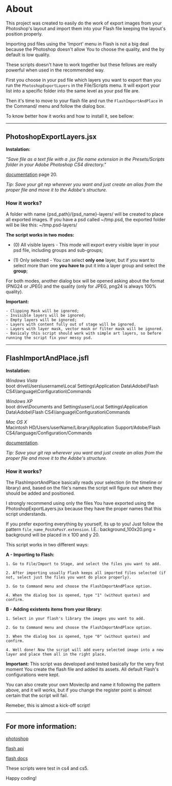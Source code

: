 # About

This project was created to easily do the work of export images from your Photoshop's layout and import them into your Flash file keeping the layout's position properly.

Importing psd files using the 'Import' menu in Flash is not a big deal because the Photoshop doesn't allow You to choose the quality, and the by default is low quality.

These scripts doesn't have to work together but these fellows are really powerful when used in the recommended way.

First you choose in your psd file which layers you want to export than you run the <code>PhotoshopExportLayers</code> in the File/Scripts menu. It will export your list into a specific folder into the same level as your psd file are.

Then it's time to move to your flash file and run the <code>FlashImportAndPlace</code> in the Command/ menu and follow the dialog box.

To know better how it works and how to install it, see bellow:

* * *

## PhotoshopExportLayers.jsx
**Instalation:**

*"Save file as a text file with a .jsx file name extension in the Presets/Scripts folder in your Adobe
Photoshop CS4 directory."*

[documentation](https://docs.google.com/viewer?url=http://www.adobe.com/content/dam/Adobe/en/devnet/photoshop/pdfs/photoshop_cs4_scripting_guide.pdf) page 20.

*Tip: Save your git rep wherever you want and just create an alias from the proper file and move it to the Adobe's structure.*

### How it works?

A folder with name {psd_path}/{psd_name}-layers/ will be created to place all exported images.
If you have a psd called ~/tmp.psd, the exported folder will be like this: ~/tmp.psd-layers/

**The script works in two modes:**

- (0) All visible layers - This mode will export every visible layer in your psd file, including groups and sub-groups;
	
- (1) Only selected - You can select **only one** layer, but if you want to select more than one **you have to** put it into a layer group and select the **group**;

For both modes, another dialog box will be opened asking about the format (PNG24 or JPEG) and the quality (only for JPEG, png24 is always 100% quality).

**Important:**

	- Clipping Mask will be ignored;
	- Invisible layers will be ignored;
	- Empty layers will be ignored;
	- Layers with content fully out of stage will be ignored. 
	- Layers with layer mask, vector mask or filter mask will be ignored.
	- Basicaly this script should work with simple art layers, so before running the script fix your messy psd.

* * *

## FlashImportAndPlace.jsfl
**Instalation:**

*Windows Vista*<br>boot drive\Users\username\Local Settings\Application Data\Adobe\Flash CS4\language\Configuration\Commands

*Windows XP*<br>boot drive\Documents and Settings\user\Local Settings\Application Data\Adobe\Flash CS4\language\Configuration\Commands

*Mac OS X*<br>Macintosh HD/Users/userName/Library/Application Support/Adobe/Flash CS4/language/Configuration/Commands

[documentation](http://help.adobe.com/en_US/Flash/10.0_ExtendingFlash/WS5b3ccc516d4fbf351e63e3d118a9024f3f-7fe8.html#WS5b3ccc516d4fbf351e63e3d118a9024f3f-7fe3).

*Tip: Save your git rep wherever you want and just create an alias from the proper file and move it to the Adobe's structure.*

### How it works?

The FlashImportAndPlace basically reads your selection (in the timeline or library) and, based on the file's names the script will figure out where they should be added and positioned.

I strongly recommend using only the files You have exported using the PhotoshopExportLayers.jsx because they have the proper names that this script understands.

If you prefer exporting everything by yourself, its up to you!
Just follow the pattern <code>file_name_PosXxPosY.extension</code>.
I.E.: background_100x20.png = background will be placed in x 100 and y 20.

This script works in two different ways:

**A - Importing to Flash:**

	1. Go to File/Import to Stage, and select the files you want to add.

	2. After importing usually Flash keeps all imported files selected (if not, select just the files you want do place properly).

	3. Go to Command menu and choose the FlashImportAndPlace option.

	4. When the dialog box is opened, type "1" (without quotes) and confirm.

**B - Adding existents items from your library:**

	1. Select in your flash's library the images you want to add. 

	2. Go to Command menu and choose the FlashImportAndPlace option.

	3. When the dialog box is opened, type "0" (without quotes) and confirm.

	4. Well done! Now the script will add every selected image into a new layer and place them all in the right place.

**Important:** This script was developed and tested basically for the very first moment You create the flash file and added its assets. All default Flash's configurations were kept.

You can also create your own Movieclip and name it following the pattern above, and it will works, but if you change the register point is almost certain that the script will fail.

Remeber, this is almost a kick-off script!

* * *

## For more information:

[photoshop](http://www.adobe.com/devnet/photoshop/scripting.html)

[flash api](https://docs.google.com/a/ialmeida.com/viewer?url=http://help.adobe.com/en_US/Flash/10.0_ExtendingFlash/flash_cs4_extending.pdf)

[flash docs](http://help.adobe.com/en_US/Flash/10.0_ExtendingFlash/)

These scripts were test in cs4 and cs5.

Happy coding!